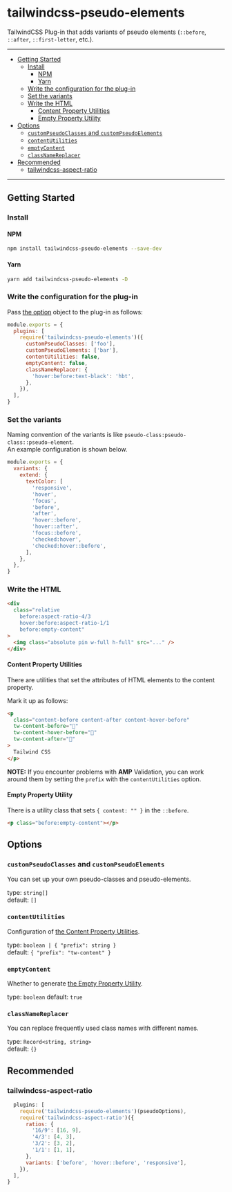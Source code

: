 # tailwindcss-pseudo-elements <!-- omit in toc -->

TailwindCSS Plug-in that adds variants of pseudo elements (`::before`, `::after`, `::first-letter`, etc.).

---

- [Getting Started](#getting-started)
  - [Install](#install)
    - [NPM](#npm)
    - [Yarn](#yarn)
  - [Write the configuration for the plug-in](#write-the-configuration-for-the-plug-in)
  - [Set the variants](#set-the-variants)
  - [Write the HTML](#write-the-html)
    - [Content Property Utilities](#content-property-utilities)
    - [Empty Property Utility](#empty-property-utility)
- [Options](#options)
  - [`customPseudoClasses` and `customPseudoElements`](#custompseudoclasses-and-custompseudoelements)
  - [`contentUtilities`](#contentutilities)
  - [`emptyContent`](#emptycontent)
  - [`classNameReplacer`](#classnamereplacer)
- [Recommended](#recommended)
  - [tailwindcss-aspect-ratio](#tailwindcss-aspect-ratio)

---

## Getting Started

### Install

#### NPM

```sh
npm install tailwindcss-pseudo-elements --save-dev
```

#### Yarn

```sh
yarn add tailwindcss-pseudo-elements -D
```

### Write the configuration for the plug-in

Pass [the option](#options) object to the plug-in as follows:

```js
module.exports = {
  plugins: [
    require('tailwindcss-pseudo-elements')({
      customPseudoClasses: ['foo'],
      customPseudoElements: ['bar'],
      contentUtilities: false,
      emptyContent: false,
      classNameReplacer: {
        'hover:before:text-black': 'hbt',
      },
    }),
  ],
}
```

### Set the variants

Naming convention of the variants is like `pseudo-class:pseudo-class::pseudo-element`.  
An example configuration is shown below.

```js
module.exports = {
  variants: {
    extend: {
      textColor: [
        'responsive',
        'hover',
        'focus',
        'before',
        'after',
        'hover::before',
        'hover::after',
        'focus::before',
        'checked:hover',
        'checked:hover::before',
      ],
    },
  },
}
```

### Write the HTML

```html
<div
  class="relative
    before:aspect-ratio-4/3
    hover:before:aspect-ratio-1/1
    before:empty-content"
>
  <img class="absolute pin w-full h-full" src="..." />
</div>
```

#### Content Property Utilities

There are utilities that set the attributes of HTML elements to the content property.

Mark it up as follows:

```html
<p
  class="content-before content-after content-hover-before"
  tw-content-before="🧡"
  tw-content-hover-before="💖"
  tw-content-after="💙️"
>
  Tailwind CSS
</p>
```

**NOTE:** If you encounter problems with **AMP** Validation, you can work around them by setting the `prefix` with the `contentUtilities` option.

#### Empty Property Utility

There is a utility class that sets `{ content: "" }` in the `::before`.

```html
<p class="before:empty-content"></p>
```

## Options

### `customPseudoClasses` and `customPseudoElements`

You can set up your own pseudo-classes and pseudo-elements.

type: `string[]`  
default: `[]`

### `contentUtilities`

Configuration of [the Content Property Utilities](#content-property-utilities).

type: `boolean | { "prefix": string }`  
default: `{ "prefix": "tw-content" }`

### `emptyContent`

Whether to generate [the Empty Property Utility](#empty-property-utility).

type: `boolean`
default: `true`

### `classNameReplacer`

You can replace frequently used class names with different names.

type: `Record<string, string>`  
default: `{}`

## Recommended

### tailwindcss-aspect-ratio

```js
  plugins: [
    require('tailwindcss-pseudo-elements')(pseudoOptions),
    require('tailwindcss-aspect-ratio')({
      ratios: {
        '16/9': [16, 9],
        '4/3': [4, 3],
        '3/2': [3, 2],
        '1/1': [1, 1],
      },
      variants: ['before', 'hover::before', 'responsive'],
    }),
  ],
}
```
